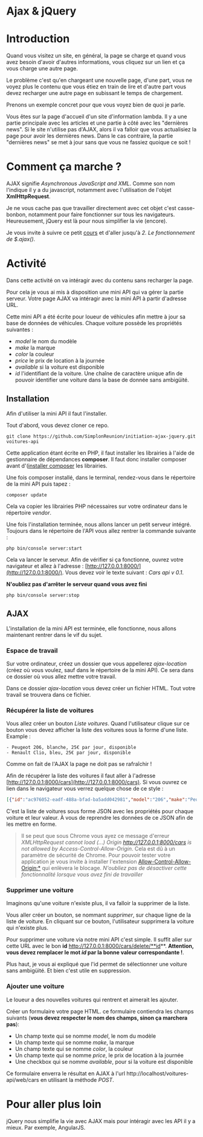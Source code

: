 Ajax & jQuery
=============
# Introduction
Quand vous visitez un site, en général, la page se charge et quand vous avez besoin d'avoir
d'autres informations, vous cliquez sur un lien et ça vous charge une autre page.

Le problème c'est qu'en chargeant une nouvelle page, d'une part, vous ne voyez plus le contenu
que vous étiez en train de lire et d'autre part vous devez recharger une autre page en subissant le temps de
chargement.

Prenons un exemple concret pour que vous voyez bien de quoi je parle.

Vous êtes sur la page d'accueil d'un site d'information lambda. Il y a une partie principale avec les articles et
une partie à côté avec les "dernières news". Si le site n'utilise pas d'AJAX, alors il va falloir que vous actualisiez la page
pour avoir les dernières news. Dans le cas contraire, la partie "dernières news" se met à jour sans que vous ne fassiez quoique ce soit !

# Comment ça marche ?
AJAX signifie *Asynchronous JavaScript and XML*. Comme son nom l'indique il y a du javascript, notamment avec l'utilisation de l'objet **XmlHttpRequest**.

Je ne vous cache pas que travailler directement avec cet objet c'est casse-bonbon, notamment pour faire fonctionner sur tous les navigateurs.
Heureusement, jQuery est là pour nous simplifier la vie (encore).

Je vous invite à suivre ce petit [cours](https://openclassrooms.com/courses/un-site-web-dynamique-avec-jquery/ajax-les-requetes-http-par-l-objet-xmlhttprequest) et d'aller jusqu'à *2. Le fonctionnement de $.ajax()*.

# Activité
Dans cette activité on va intéragir avec du contenu sans recharger la page.

Pour cela je vous ai mis à disposition une mini API qui va gérer la partie serveur. Votre page AJAX va intéragir avec la mini API à partir d'adresse URL.

Cette mini API a été écrite pour loueur de véhicules afin mettre à jour sa base de données de véhicules. Chaque voiture possède les propriétés suivantes :

* *model* le nom du modèle
* *make* la marque
* *color* la couleur
* *price* le prix de location à la journée
* *available* si la voiture est disponible
* *id* l'identifiant de la voiture. Une chaîne de caractère unique afin de pouvoir identifier une voiture dans la base de donnée sans ambigüité.

## Installation

Afin d'utiliser la mini API il faut l'installer.

Tout d'abord, vous devez cloner ce repo.

```
git clone https://github.com/SimplonReunion/initiation-ajax-jquery.git voitures-api
```

Cette application étant écrite en PHP, il faut installer les librairies à l'aide de gestionnaire de dépendances **composer**. Il faut donc installer composer avant d'([installer composer](http://symfony.com/doc/current/cookbook/composer.html) les librairies.

Une fois composer installé, dans le terminal, rendez-vous dans le répertoire de la mini API puis tapez :

```
composer update
```

Cela va copier les librairies PHP nécessaires sur votre ordinateur dans le répertoire *vendor*.

Une fois l'installation terminée, nous allons lancer un petit serveur intégré. Toujours dans le répertoire de l'API vous allez rentrer la commande suivante :

```
php bin/console server:start
```

Cela va lancer le serveur. Afin de vérifier si ça fonctionne, ouvrez votre navigateur et allez à l'adresse : [http://127.0.0.1:8000/](http://127.0.0.1:8000/). Vous devez voir le texte suivant : *Cars api v 0.1*.


**N'oubliez pas d'arrêter le serveur quand vous avez fini**

```
php bin/console server:stop
```

## AJAX

L'installation de la mini API est terminée, elle fonctionne, nous allons maintenant rentrer dans le vif du sujet.

### Espace de travail

Sur votre ordinateur, créez un dossier que vous appellerez *ajax-location* (créez où vous voulez, sauf dans le répertoire de la mini API). Ce sera dans ce dossier où vous allez mettre votre travail.

Dans ce dossier *ajax-location* vous devez créer un fichier HTML. Tout votre travail se trouvera dans ce fichier.

### Récupérer la liste de voitures

Vous allez créer un bouton *Liste voitures*. Quand l'utilisateur clique sur ce bouton vous devez afficher la liste des voitures sous la forme  d'une liste. Example :
```
- Peugeot 206, blanche, 25€ par jour, disponible
- Renault Clio, bleu, 25€ par jour, disponible
```
Comme on fait de l'AJAX la page ne doit pas se rafraîchir !

Afin de récupérer la liste des voitures il faut aller à l'adresse [http://127.0.0.1:8000/cars](http://127.0.0.1:8000/cars). Si vous ouvrez ce lien dans le navigateur vous verrez quelque chose de ce style :
```json
[{"id":"ac976052-eadf-488a-bfad-ba5add042981","model":"206","make":"Peugeot","price":25,"available":true,"color":"white"},{"id":"0c5bffe4-104e-4848-b475-83f66fa89f05","model":"Clio","make":"Renault","price":25,"available":true,"color":"blue"},{"id":"3b3e3334-e665-45b2-bb99-09ee47f22c9e","model":"F430","make":"Ferrari","price":400,"available":true,"color":"red"}]
```

C'est la liste de voitures sous forme JSON avec les propriétés pour chaque voiture et leur valeur. À vous de reprendre les données de ce JSON afin de les mettre en forme.

> Il se peut que sous Chrome vous ayez ce message d'erreur *XMLHttpRequest cannot load (...) Origin http://127.0.0.1:8000/cars is not allowed by Access-Control-Allow-Origin*. Cela est dû à un paramètre de sécurité de Chrome. Pour pouvoir tester votre application je vous invite à installer l'extension [Allow-Control-Allow-Origin:*](https://chrome.google.com/webstore/detail/allow-control-allow-origi/nlfbmbojpeacfghkpbjhddihlkkiljbi?utm_source=chrome-ntp-icon) qui enlèvera le blocage. *N'oubliez pas de désactiver cette fonctionnalité lorsque vous avez fini de travailler*

### Supprimer une voiture
Imaginons qu'une voiture n'existe plus, il va falloir la supprimer de la liste.

Vous aller créer un bouton, se nommant *supprimer*, sur chaque ligne de la liste de voiture. En cliquant sur ce bouton, l'utilisateur supprimera la voiture qui n'existe plus.

Pour supprimer une voiture via notre mini API c'est simple. Il suffit aller sur cette URL avec le bon **id** http://127.0.0.1:8000/cars/delete/**id**. **Attention, vous devez remplacer le mot *id* par la bonne valeur correspondante !**.

Plus haut, je vous ai expliqué que l'id permet de sélectionner une voiture sans ambigüité. Et bien c'est utile en suppression.

### Ajouter une voiture
Le loueur a des nouvelles voitures qui rentrent et aimerait les ajouter.

Créer un formulaire votre page HTML. ce formulaire contiendra les champs suivants (**vous devez respecter le nom des champs, sinon ça marchera pas**):
* Un champ texte qui se nomme *model*, le nom du modèle
* Un champ texte qui se nomme *make*, la marque
* Un champ texte qui se nomme *color*, la couleur
* Un champ texte qui se nomme *price*, le prix de location à la journée
* Une checkbox qui se nomme *available*, pour si la voiture est disponible

Ce formulaire enverra le résultat en AJAX à l'url http://localhost/voitures-api/web/cars en utilisant la méthode *POST*.

# Pour aller plus loin
jQuery nous simplifie la vie avec AJAX mais pour intéragir avec les API il y a mieux. Par exemple, AngularJS.
